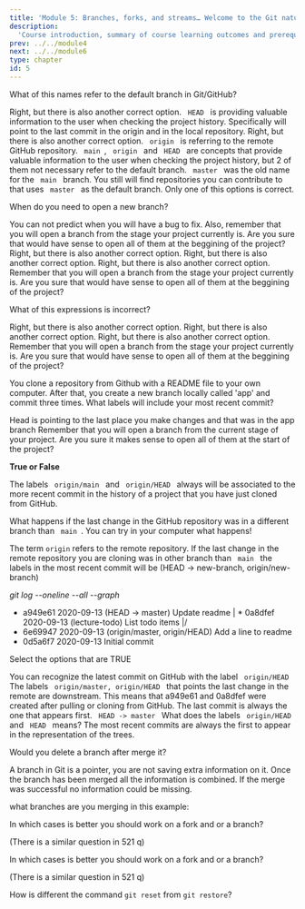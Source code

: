 ```yaml
---
title: 'Module 5: Branches, forks, and streams… Welcome to the Git nature walk!'
description:
  'Course introduction, summary of course learning outcomes and prerequisite validation.' 
prev: ../../module4
next: ../../module6
type: chapter
id: 5
---
```


<exercise id="1" title="Branches" type="slides,video">

<slides source="module5/module5_01" shot="0" start="0:002" end="3:40">
</slides>

</exercise>

<exercise id='2' title="Branches">

What of this names refer to the default branch in Git/GitHub?

<choice>
<opt text='<code> master </code>'>
Right, but there is also another correct option.
</opt>
<opt text='<code> HEAD </code>'>
<code> HEAD </code> is providing valuable information to the user when checking the project history. Specifically will point to the last commit in the origin and in the local repository.
</opt>
<opt text='<code> main </code>'>
Right, but there is also another correct option.
</opt>
<opt text='<code> origin </code>'>
<code> origin </code> is referring to the remote GitHub repository.
</opt>
<opt text='2, 3 and 4 are correct'>
<code> main </code>, <code> origin </code> and <code> HEAD </code> are concepts that provide valuable information to the user when checking the project history, but 2 of them not necessary refer to the default branch.
</opt>
<opt text='1 and 3 are correct' correct='true'>
<code> master </code> was the old name for the <code> main </code> branch. You still will find repositories you can contribute to that uses <code> master </code> as the default branch.
</opt>
<opt text='2 and 3 are correct' >
Only one of this options is correct.
</opt>
</choice>

When do you need to open a new branch?

<choice>
<opt text='It is the first thing you should do after you start a project. You open a branch for all the features you are planning to add to your code' >
You can not predict when you will have a bug to fix. Also, remember that you will open a branch from the stage your project currently is. Are you sure that would have sense to open all of them at the beggining of the project?   
</opt>
<opt text='When you want to make a change that can break the code in the <code> main </code> branch'>
Right, but there is also another correct option.
</opt>
<opt text='You can create a branch when you decide to add a new feature'>
Right, but there is also another correct option.
</opt>
<opt text='You can create a branch to fix a bug, and then merge it to <code> main </code> '>
Right, but there is also another correct option.
</opt>
<opt text='All are correct '>
Remember that you will open a branch from the stage your project currently is. Are you sure that would have sense to open all of them at the beggining of the project?   
</opt>
<opt text='2, 3 and 4 are correct' correct='true'>
</opt>
</choice>

What of this expressions is incorrect?

<choice>
<opt text='When you want to make a change that can break the code in the <code> main </code> branch'>
Right, but there is also another correct option.
</opt>
<opt text='You can create a branch when you decide to work on a new feature, even if later you decide not to merge it in the <code> main </code> branch'>
Right, but there is also another correct option.
</opt>
<opt text='You can create a branch to fix a bug, and then merge it to <code> main </code> '>
Right, but there is also another correct option.
</opt>
<opt text='All are correct'>
Remember that you will open a branch from the stage your project currently is. Are you sure that would have sense to open all of them at the beggining of the project?   
</opt>
<opt text='2, 3 and 4 are correct' correct='true'>
</opt>
</choice>


You clone a repository from Github with a README file to your own computer. After that, you create a new branch locally called 'app' and commit three times. What labels will include your most recent commit? 

<choice>
<opt text='<code>origin/HEAD</code> and <code>origin/main</code>'>

</opt>
<opt text='<code> HEAD -> app </code> ' correct='true'>
Head is pointing to the last place you make changes and that was in the app branch
</opt>
<opt text='<code> main </code>'>

</opt>
<opt text=' <code> HEAD -> main </code>'>
Remember that you will open a branch from the current stage of your project. Are you sure it makes sense to open all of them at the start of the project?  
</opt>
<opt text='<code> app </code>'>
</opt>
</choice>


</exercise>

<exercise id='3' title="What is the relationship between the branches?"  type='slides, video'>
<slides source='module5/module5_02' shot='0' start='3:42' end='4:35'> </slides>
</exercise>

<exercise id='4' title='Observing the trees'>

**True or False**

The labels <code> origin/main </code> and <code> origin/HEAD </code> always will be associated to the more recent commit in the history of a project that you have just cloned from GitHub.

<choice>
<opt text='True'>
What happens if the last change in the GitHub repository was in a different branch than <code> main </code>. You can try in your computer what happens!
</opt>
<opt text='False'  correct='true' >

The term `origin` refers to the remote repository. If the last change in the remote repository you are cloning was in other branch than <code> main </code> the labels in the most recent commit will be (HEAD -> new-branch, origin/new-branch)

</opt>
</choice>

*git log --oneline --all --graph*

* a949e61 2020-09-13 (HEAD -> master) Update readme
| * 0a8dfef 2020-09-13 (lecture-todo) List todo items
|/
* 6e69947 2020-09-13 (origin/master, origin/HEAD) Add a line to readme
* 0d5a6f7 2020-09-13 Initial commit

Select the options that are TRUE

<choice>
<opt text='The most recent commit on GitHub was performed in the master branch'>
You can recognize the latest commit on GitHub with the label <code> origin/HEAD </code>
</opt>
<opt text='There is a branch called <code> lecture-todo </code> that has not been pushed to GitHub yet '>
The labels <code> origin/master, origin/HEAD </code> that points the last change in the remote are downstream. This means that a949e61 and 0a8dfef were created after pulling or cloning from GitHub.
</opt>
<opt text='The last local change of this repository has associated the commit message "Update readme"' >
The last commit is always the one that appears first. <code> HEAD -> master </code>
</opt>
<opt text='The commits a949e61 and 0a8dfef exist only in your local computer'>
</opt>
<opt text='The commits 6e69947 and 0d5a6f7 exist both in your local computer and on GitHub'>
</opt>
<opt text='All are correct' correct='true' >
</opt>
<opt text='Only 1 and 3 are correct' correct='true' >
What does the labels <code> origin/HEAD </code> and <code> HEAD </code> means?
</opt>
<opt text='Only 2, 4 and 5 are correct' correct='true' >
The most recent commits are always the first to appear in the representation of the trees. 
</opt>
</choice>
</exercise>

<exercise id='5' title="Merging branches"  type='slides, video'>
<slides source='module5/module5_03' shot='0' start='3:42' end='4:35'> </slides>
</exercise>

<exercise id='6' title='Merging branches'>


Would you delete a branch after merge it?

<choice>
<opt text='Yes, to avoid having extra copies of the code that you do not need anymore' >
A branch in Git is a pointer, you are not saving extra information on it. 
</opt>
<opt text='Yes, I am not going to develop more on it' correct='true'>
</opt>
<opt text='No, I could be loosing important information' >
Once the branch has been merged all the information is combined. If the merge was successful no information could be missing.
</opt>
</choice>

what branches are you merging in this example:

<choice>
<opt text='Yes' >
</opt>
<opt text='No' correct='true'>
</opt>
</choice>



</exercise>

<exercise id='7' title='collaboration' type='slides, video'>
<slides source='module5/module5_04' shot='0' start='3:42' end='4:35'> </slides>
</exercise>

<exercise id='8' title='collab'>

In which cases is better you should work on a fork and or a branch?

(There is a similar question in 521 q)

<choice>
<opt text='x' >
</opt>
<opt text='x'>
</opt>
<opt text='x' correct='true'>
</opt>
<opt text='x'>
</opt>

</choice>
</exercise>

<exercise id='7' title='forks' type='slides, video'>
<slides source='module5/module5_05' shot='0' start='3:42' end='4:35'> </slides>
</exercise>

<exercise id='8' title='forks'>

In which cases is better you should work on a fork and or a branch?

(There is a similar question in 521 q)

<choice>
<opt text='x' >
</opt>
<opt text='x'>
</opt>
<opt text='x' correct='true'>
</opt>
<opt text='x'>
</opt>

</choice>
</exercise>


<exercise id='9' title='Creating pull requests'  type='slides, video'>
<slides source='module5/module5_06' shot='0' start='3:42' end='4:35'> </slides>
</exercise>

 <exercise id='10' title='Creating pull requests'>

How is different the command `git reset` from `git restore`?

 <choice>
 <opt text='x' >
 </opt>
 <opt text='x'>
 </opt>
 <opt text='x'>
 </opt>
 <opt text= x correct='true'>
 </opt>
 </choice>
 </exercise>